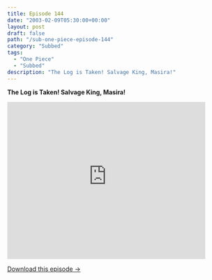 ```yaml
---
title: Episode 144
date: "2003-02-09T05:30:00+00:00"
layout: post
draft: false
path: "/sub-one-piece-episode-144"
category: "Subbed"
tags:
  - "One Piece"
  - "Subbed"
description: "The Log is Taken! Salvage King, Masira!"
---
```


**The Log is Taken! Salvage King, Masira!**

<iframe width="640" height="360" src="https://www.rapidvideo.com/e/FXQE4ZYSAL" frameborder="0" marginwidth=0 marginheight=0 scrolling=no allowfullscreen style="max-width:90%;"></iframe>

<a href="http://ouo.io/qs/eCodkFEQ?s=https://www.rapidvideo.com/d/FXQE4ZYSAL" class="styled_a">Download this episode →</a>


